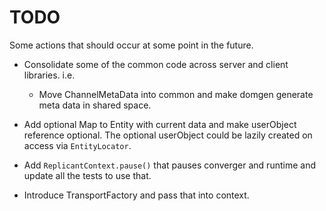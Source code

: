 # TODO

Some actions that should occur at some point in the future.

* Consolidate some of the common code across server and client libraries. i.e.
  - Move ChannelMetaData into common and make domgen generate meta data in shared space.

* Add optional Map to Entity with current data and make userObject reference optional. The optional userObject
  could be lazily created on access via `EntityLocator`.

* Add `ReplicantContext.pause()` that pauses converger and runtime and update all the tests to use that.

* Introduce TransportFactory and pass that into context.

